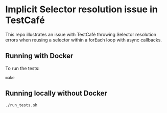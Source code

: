 # Implicit Selector resolution issue in TestCafé

This repo illustrates an issue with TestCafé throwing Selector resolution
errors when reusing a selector within a forEach loop with async callbacks.

## Running with Docker

To run the tests:
```
make
```

## Running locally without Docker

```
./run_tests.sh
```